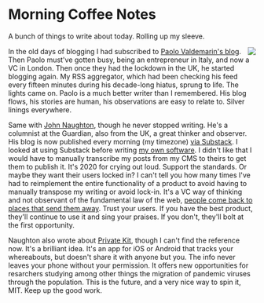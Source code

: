 # Morning Coffee Notes
A bunch of things to write about today. Rolling up my sleeve.

<img src="http://scripting.com/images/2020/04/04/hamster.png" border="0" align="right">In the old days of blogging I had subscribed to <a href="https://val.demar.in/">Paolo Valdemarin's blog</a>. Then Paolo must've gotten busy, being an entrepreneur in Italy, and now a VC in London. Then once they had the lockdown in the UK, he started blogging again. My RSS aggregator, which had been checking his feed every fifteen minutes during his decade-long hiatus, sprung to life. The lights came on. Paolo is a much better writer than I remembered. His blog flows, his stories are human, his observations are easy to relate to. Silver linings everywhere. 

Same with <a href="https://www.theguardian.com/profile/johnnaughton">John Naughton</a>, though he never stopped writing. He's a columnist at the Guardian, also from the UK, a great thinker and observer. His blog is now published every morning (my timezone) <a href="https://johnnaughton.substack.com/">via Substack</a>. I looked at using Substack before writing <a href="http://scripting.com/email/">my own software</a>. I didn't like that I would have to manually transcribe my posts from my CMS to theirs to get them to publish it. It's 2020 for crying out loud. Support the standards. Or maybe they want their users locked in? I can't tell you how many times I've had to reimplement the entire functionality of a product to avoid having to manually transpose my writing or avoid lock-in. It's a VC way of thinking and not observant of the fundamental law of the web, <a href="http://scripting.com/2005/12/12.html#howToMakeMoneyOnTheInternetVersion3">people come back to places that send them away</a>. Trust your users. If you have the best product, they'll continue to use it and sing your praises. If you don't, they'll bolt at the first opportunity.

Naughton also wrote about <a href="https://privatekit.mit.edu/">Private Kit</a>, though I can't find the reference now. It's a brilliant idea. It's an app for iOS or Android that tracks your whereabouts, but doesn't share it with anyone but you. The info never leaves your phone without your permission. It offers new opportunities for resarchers studying among other things the migration of pandemic viruses through the population. This is the future, and a very nice way to spin it, MIT. Keep up the good work. 


